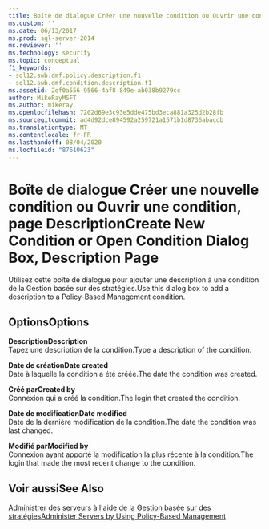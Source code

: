 ```yaml
---
title: Boîte de dialogue Créer une nouvelle condition ou Ouvrir une condition, page Description | Microsoft Docs
ms.custom: ''
ms.date: 06/13/2017
ms.prod: sql-server-2014
ms.reviewer: ''
ms.technology: security
ms.topic: conceptual
f1_keywords:
- sql12.swb.dmf.policy.description.f1
- sql12.swb.dmf.condition.description.f1
ms.assetid: 2ef0a556-9566-4af8-849e-ab038b9279cc
author: MikeRayMSFT
ms.author: mikeray
ms.openlocfilehash: 7202d69e3c93e5dde475bd3eca881a325d2b28fb
ms.sourcegitcommit: ad4d92dce894592a259721a1571b1d8736abacdb
ms.translationtype: MT
ms.contentlocale: fr-FR
ms.lasthandoff: 08/04/2020
ms.locfileid: "87610623"
---
```

# <a name="create-new-condition-or-open-condition-dialog-box-description-page"></a><span data-ttu-id="937f7-102">Boîte de dialogue Créer une nouvelle condition ou Ouvrir une condition, page Description</span><span class="sxs-lookup"><span data-stu-id="937f7-102">Create New Condition or Open Condition Dialog Box, Description Page</span></span>
  <span data-ttu-id="937f7-103">Utilisez cette boîte de dialogue pour ajouter une description à une condition de la Gestion basée sur des stratégies.</span><span class="sxs-lookup"><span data-stu-id="937f7-103">Use this dialog box to add a description to a Policy-Based Management condition.</span></span>  
  
## <a name="options"></a><span data-ttu-id="937f7-104">Options</span><span class="sxs-lookup"><span data-stu-id="937f7-104">Options</span></span>  
 <span data-ttu-id="937f7-105">**Description**</span><span class="sxs-lookup"><span data-stu-id="937f7-105">**Description**</span></span>  
 <span data-ttu-id="937f7-106">Tapez une description de la condition.</span><span class="sxs-lookup"><span data-stu-id="937f7-106">Type a description of the condition.</span></span>  
  
 <span data-ttu-id="937f7-107">**Date de création**</span><span class="sxs-lookup"><span data-stu-id="937f7-107">**Date created**</span></span>  
 <span data-ttu-id="937f7-108">Date à laquelle la condition a été créée.</span><span class="sxs-lookup"><span data-stu-id="937f7-108">The date the condition was created.</span></span>  
  
 <span data-ttu-id="937f7-109">**Créé par**</span><span class="sxs-lookup"><span data-stu-id="937f7-109">**Created by**</span></span>  
 <span data-ttu-id="937f7-110">Connexion qui a créé la condition.</span><span class="sxs-lookup"><span data-stu-id="937f7-110">The login that created the condition.</span></span>  
  
 <span data-ttu-id="937f7-111">**Date de modification**</span><span class="sxs-lookup"><span data-stu-id="937f7-111">**Date modified**</span></span>  
 <span data-ttu-id="937f7-112">Date de la dernière modification de la condition.</span><span class="sxs-lookup"><span data-stu-id="937f7-112">The date the condition was last changed.</span></span>  
  
 <span data-ttu-id="937f7-113">**Modifié par**</span><span class="sxs-lookup"><span data-stu-id="937f7-113">**Modified by**</span></span>  
 <span data-ttu-id="937f7-114">Connexion ayant apporté la modification la plus récente à la condition.</span><span class="sxs-lookup"><span data-stu-id="937f7-114">The login that made the most recent change to the condition.</span></span>  
  
## <a name="see-also"></a><span data-ttu-id="937f7-115">Voir aussi</span><span class="sxs-lookup"><span data-stu-id="937f7-115">See Also</span></span>  
 [<span data-ttu-id="937f7-116">Administrer des serveurs à l'aide de la Gestion basée sur des stratégies</span><span class="sxs-lookup"><span data-stu-id="937f7-116">Administer Servers by Using Policy-Based Management</span></span>](administer-servers-by-using-policy-based-management.md)  
  
  
